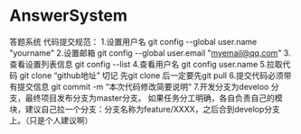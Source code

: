 # AnswerSystem
答题系统
代码提交规范：
1.设置用户名
git config --global user.name "yourname"
2.设置邮箱
git config --global user.email "myemail@qq.com"
3.查看设置列表信息
git config --list 
4.查看用户名
git config user.name 
5.拉取代码
git clone  “github地址”
切记 先git clone 后一定要先git pull
6.提交代码必须带有提交信息  git commit -m  “本次代码修改简要说明”
7.开发分支为develoo 分支，最终项目发布分支为master分支。 
如果任务分工明确，各自负责自己的模块，建议自己拉一个分支：分支名称为feature/XXXX，之后合到develop分支上。（只是个人建议啊）
